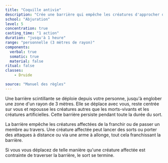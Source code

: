 ```yaml
---
title: "Coquille antivie"
description: "Crée une barrière qui empêche les créatures d'approcher du PJ."
school: "Abjuration"
level: 5
concentration: true
casting_time: "1 action"
duration: "jusqu'à 1 heure"
range: "personnelle (3 mètres de rayon)"
components:
  verbal: true
  somatic: true
  material: false
ritual: false
classes:
    - Druide

source: "Manuel des règles"
---
```

Une barrière scintillante se déploie depuis votre personne, jusqu'à englober une zone d'un rayon de 3  mètres. Elle se déplace avec vous, reste centrée sur vous et repousse les créatures autres que les morts-vivants et les créatures artificielles. Cette barrière persiste pendant toute la durée du sort.

La barrière empêche les créatures affectées de la franchir ou de passer un membre au travers. Une créature affectée peut lancer des sorts ou porter des attaques à distance ou via une arme à allonge, tout cela franchissant la barrière.

Si vous vous déplacez de telle manière qu'une créature affectée est contrainte de traverser la barrière, le sort se termine.
